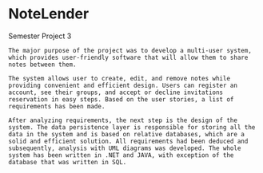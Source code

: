 # NoteLender

Semester Project 3

    The major purpose of the project was to develop a multi-user system, which provides user-friendly software that will allow them to share notes between them.

    The system allows user to create, edit, and remove notes while providing convenient and efficient design. Users can register an account, see their groups, and accept or decline invitations reservation in easy steps. Based on the user stories, a list of requirements has been made. 

    After analyzing requirements, the next step is the design of the system. The data persistence layer is responsible for storing all the data in the system and is based on relative databases, which are a solid and efficient solution. All requirements had been deduced and subsequently, analysis with UML diagrams was developed. The whole system has been written in .NET and JAVA, with exception of the database that was written in SQL. 
